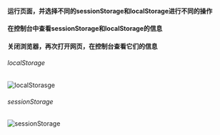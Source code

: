#### 运行页面，并选择不同的sessionStorage和localStorage进行不同的操作
#### 在控制台中查看sessionStorage和localStorage的信息
#### 关闭浏览器，再次打开网页，在控制台查看它们的信息

###### localStorage
![localStorasge](http://upload-images.jianshu.io/upload_images/3145898-535efe8c5efac9cb.png?imageMogr2/auto-orient/strip%7CimageView2/2/w/1240)

###### sessionStorage
![sessionStorage](http://upload-images.jianshu.io/upload_images/3145898-0cff9007dcd3be96.png?imageMogr2/auto-orient/strip%7CimageView2/2/w/1240)


